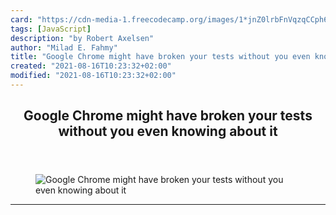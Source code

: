 ```yaml
---
card: "https://cdn-media-1.freecodecamp.org/images/1*jnZ0lrbFnVqzqCCph67VmA.jpeg"
tags: [JavaScript]
description: "by Robert Axelsen"
author: "Milad E. Fahmy"
title: "Google Chrome might have broken your tests without you even knowing about it"
created: "2021-08-16T10:23:32+02:00"
modified: "2021-08-16T10:23:32+02:00"
---
```

<div class="site-wrapper">
<main id="site-main" class="site-main outer">
<div class="inner">
<article class="post-full post tag-javascript tag-tech tag-google tag-startup tag-web-development ">
<header class="post-full-header">
<h1 class="post-full-title">Google Chrome might have broken your tests without you even knowing about it</h1>
</header>
<figure class="post-full-image">
<picture>
<source media="(max-width: 700px)" sizes="1px" srcset="data:image/gif;base64,R0lGODlhAQABAIAAAAAAAP///yH5BAEAAAAALAAAAAABAAEAAAIBRAA7 1w">
<source media="(min-width: 701px)" sizes="(max-width: 800px) 400px,
(max-width: 1170px) 700px,
1400px" srcset="https://cdn-media-1.freecodecamp.org/images/1*jnZ0lrbFnVqzqCCph67VmA.jpeg 300w,
https://cdn-media-1.freecodecamp.org/images/1*jnZ0lrbFnVqzqCCph67VmA.jpeg 600w,
https://cdn-media-1.freecodecamp.org/images/1*jnZ0lrbFnVqzqCCph67VmA.jpeg 1000w,
https://cdn-media-1.freecodecamp.org/images/1*jnZ0lrbFnVqzqCCph67VmA.jpeg 2000w">
<img onerror="this.style.display='none'" src="https://cdn-media-1.freecodecamp.org/images/1*jnZ0lrbFnVqzqCCph67VmA.jpeg" alt="Google Chrome might have broken your tests without you even knowing about it">
</picture>
</figure>
<section class="post-full-content">
<div class="post-content medium-migrated-article">
</div>
<hr>
</section>
</article>
</div>
</main>
</div>
<!-- Google Tag Manager (noscript) -->
<!-- End Google Tag Manager (noscript) -->
